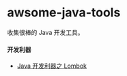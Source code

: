 # awsome-java-tools

收集很棒的 Java 开发工具。

#### 开发利器

- [Java 开发利器之 Lombok](https://github.com/izerone/awsome-java-tools/blob/master/lombok/Java%20%E5%BC%80%E5%8F%91%E5%88%A9%E5%99%A8%E4%B9%8B%20Lombok.md#37-Cleanup)

